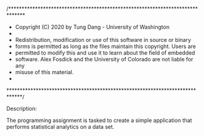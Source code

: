 /******************************************************************************
 * Copyright (C) 2020 by Tung Dang - University of Washington
 *
 * Redistribution, modification or use of this software in source or binary
 * forms is permitted as long as the files maintain this copyright. Users are 
 * permitted to modify this and use it to learn about the field of embedded
 * software. Alex Fosdick and the University of Colorado are not liable for any
 * misuse of this material. 
 *
 *****************************************************************************/
 
 Description: 
 
 The programming assignment is tasked to create a simple application that performs statistical
 analytics on a data set. 
 

